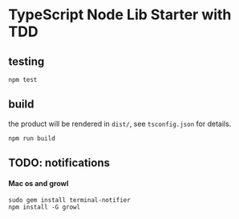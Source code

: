 # TypeScript Node Lib Starter with TDD

## testing

```
npm test
```

## build

the product will be rendered in `dist/`, see `tsconfig.json` for details.
```
npm run build
```

## TODO: notifications 

#### Mac os and growl

```
sudo gem install terminal-notifier
npm install -G growl
```
